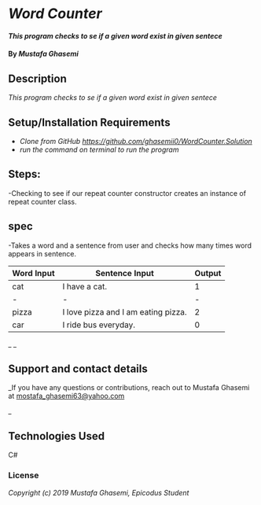 # _Word Counter_

#### _This program checks to se if a given word exist in given sentece_

#### By _**Mustafa Ghasemi**_

## Description

_This program checks to se if a given word exist in given sentece_

## Setup/Installation Requirements

* _Clone from GitHub https://github.com/ghasemii0/WordCounter.Solution_
* _run the command on terminal to run the program_


## Steps:
-Checking to see if our repeat counter constructor creates an instance of repeat counter class.

## spec
-Takes a word and a sentence from user and checks how many times word appears in sentence.

 |Word Input|Sentence Input|Output|
 |-|-|-|
 |cat|I have a cat.|1|
 |-|-|-|
 |pizza|I love pizza and I am eating pizza.|2|
 |car| I ride bus everyday. | 0 |

_ _

## Support and contact details

_If you have any questions or contributions, reach out to Mustafa Ghasemi at mostafa_ghasemi63@yahoo.com

_

## Technologies Used

C#

### License

*Copyright (c) 2019 Mustafa Ghasemi, Epicodus Student*
